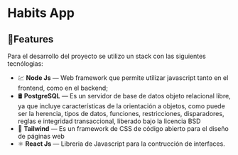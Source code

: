 # Habits App

## 🚀Features

Para el desarrollo del proyecto se utilizo un stack con las siguientes tecnólogias:

- 💹 **Node Js** — Web framework que permite utilizar javascript tanto en el frontend, como en el backend;
- 🛢️ **PostgreSQL** — Es un servidor de base de datos objeto relacional libre, ya que incluye características de la orientación a objetos, como puede ser la herencia, tipos de datos, funciones, restricciones, disparadores, reglas e integridad transaccional, liberado bajo la licencia BSD
- 💅 **Tailwind** — Es un framework de CSS de código abierto​ para el diseño de páginas web
- ⚛️ **React Js** — Libreria de Javascript para la contrucción de interfaces.
